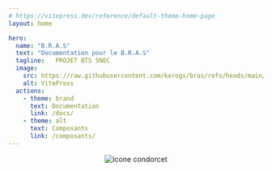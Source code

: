 ```yaml
---
# https://vitepress.dev/reference/default-theme-home-page
layout: home

hero:
  name: "B.R.A.S"
  text: "Documentation pour le B.R.A.S"
  tagline:   PROJET BTS SNEC
  image:
    src: https://raw.githubusercontent.com/kerogs/bras/refs/heads/main/assets/bras.png
    alt: VitePress
  actions:
    - theme: brand
      text: Documentation
      link: /docs/
    - theme: alt
      text: Composants
      link: /composants/
---
```

<div align=center>
  <img src="http://src.ks-infinite.fr/bras/lcs-icon.jpg" alt="icone condorcet">
</div>